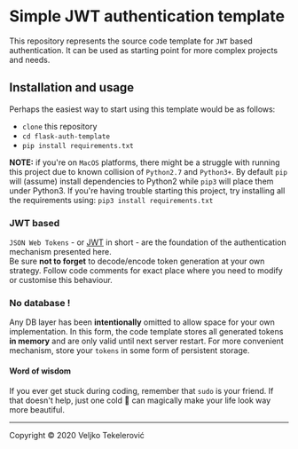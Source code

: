 # Simple JWT authentication template
This repository represents the source code template for `JWT` based authentication.
It can be used as starting point for more complex projects and needs.

## Installation and usage
Perhaps the easiest way to start using this template would be as follows:
  - `clone` this repository
  - `cd flask-auth-template`
  - `pip install requirements.txt`

**NOTE:** if you're on `MacOS` platforms, there might be a struggle with running this project due to known collision of `Python2.7` and `Python3+`. By default `pip` will (assume) install dependencies to Python2 while `pip3` will place them under Python3.
If you're having trouble starting this project, try installing all the requirements using: `pip3 install requirements.txt`

### JWT based
`JSON Web Tokens` - or [JWT](https://jwt.io/) in short - are the foundation of the authentication mechanism presented here.  
Be sure **not to forget** to decode/encode token generation at your own strategy. Follow code comments for exact place where you need to modify or customise this behaviour.

### No database !
Any DB layer has been **intentionally** omitted to allow space for your own implementation. In this form, the code template stores all generated tokens **in memory** and are only valid until next server restart. For more convenient mechanism, store your `tokens` in some form of persistent storage.

#### Word of wisdom
If you ever get stuck during coding, remember that `sudo` is your friend. If that doesn't help, just one cold 🍺 can magically make your life look way more beautiful.

----

Copyright © 2020 Veljko Tekelerović
